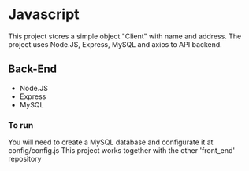 # Javascript

This project stores a simple object "Client" with name and address.
The project uses Node.JS, Express, 
MySQL and axios to API backend. 

## Back-End
- Node.JS
- Express
- MySQL

### To run
You will need to create a MySQL database and configurate it at config/config.js
This project works together with the other 'front_end' repository